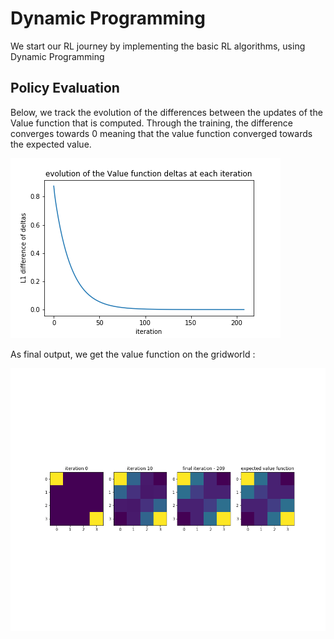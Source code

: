 # Dynamic Programming

We start our RL journey by implementing the basic RL algorithms, using Dynamic Programming

## Policy Evaluation
Below, we track the evolution of the differences between the updates of the Value function that is computed. Through the training, the difference converges towards 0 meaning that the value function converged towards the expected value.

![alt text](https://github.com/simon555/RL/blob/master/DP/PolicyEvaluation.png)

As final output, we get the value function on the gridworld : 

![alt text](https://github.com/simon555/RL/blob/master/DP/evolutionPolicyEvaluation.png)
